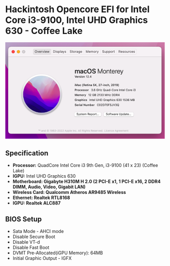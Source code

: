 # Hackintosh Opencore EFI for Intel Core i3-9100, Intel UHD Graphics 630 - Coffee Lake

<div style="text-align: center">
<img src="https://raw.githubusercontent.com/therajuahammad/opencore-efi-i3-9100-coffee-lake-hackintosh/main/macOS%2012.4_i3-9100_UHD_630.png"/>
</div>


## Specification
<ul>
    <li><b>Processor:</b> QuadCore Intel Core i3 9th Gen, i3-9100 (41 x 23) (Coffee Lake)</li>
    <li><b>IGPU:</b> Intel UHD Graphics 630</li>
    <li><b>Motherboard: Gigabyte H310M H 2.0 (2 PCI-E x1, 1 PCI-E x16, 2 DDR4 DIMM, Audio, Video, Gigabit LAN)</b> </li>
    <li><b>Wireless Card: Qualcomm Atheros AR9485 Wireless</b> </li>
    <li><b>Ethernet: Realtek RTL8168</b></li>
    <li><b>IGPU: Realtek ALC887</b> </li>
</ul>

## BIOS Setup
- Sata Mode -  AHCI mode
- Disable Secure Boot
- Disable VT-d
- Disable Fast Boot
- DVMT Pre-Allocated(iGPU Memory): 64MB
- Initial Graphic Output - IGFX

